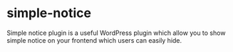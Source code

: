 # simple-notice
Simple notice plugin is a useful WordPress plugin which allow you to show simple notice on your frontend which users can easily hide.

